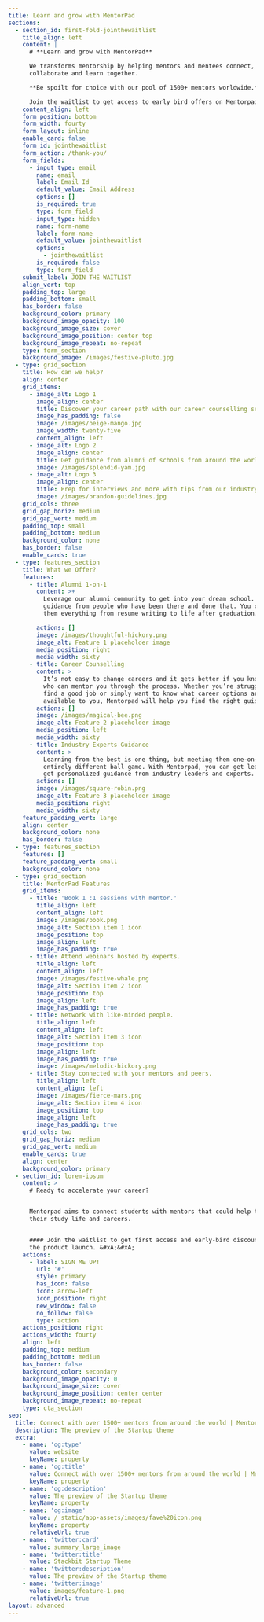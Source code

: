 ```yaml
---
title: Learn and grow with MentorPad
sections:
  - section_id: first-fold-jointhewaitlist
    title_align: left
    content: |
      # **Learn and grow with MentorPad**

      We transforms mentorship by helping mentors and mentees connect, 
      collaborate and learn together.

      **Be spoilt for choice with our pool of 1500+ mentors worldwide.**

      Join the waitlist to get access to early bird offers on Mentorpad!
    content_align: left
    form_position: bottom
    form_width: fourty
    form_layout: inline
    enable_card: false
    form_id: jointhewaitlist
    form_action: /thank-you/
    form_fields:
      - input_type: email
        name: email
        label: Email Id
        default_value: Email Address
        options: []
        is_required: true
        type: form_field
      - input_type: hidden
        name: form-name
        label: form-name
        default_value: jointhewaitlist
        options:
          - jointhewaitlist
        is_required: false
        type: form_field
    submit_label: JOIN THE WAITLIST
    align_vert: top
    padding_top: large
    padding_bottom: small
    has_border: false
    background_color: primary
    background_image_opacity: 100
    background_image_size: cover
    background_image_position: center top
    background_image_repeat: no-repeat
    type: form_section
    background_image: /images/festive-pluto.jpg
  - type: grid_section
    title: How can we help?
    align: center
    grid_items:
      - image_alt: Logo 1
        image_align: center
        title: Discover your career path with our career counselling services
        image_has_padding: false
        image: /images/beige-mango.jpg
        image_width: twenty-five
        content_align: left
      - image_alt: Logo 2
        image_align: center
        title: Get guidance from alumni of schools from around the world
        image: /images/splendid-yam.jpg
      - image_alt: Logo 3
        image_align: center
        title: Prep for interviews and more with tips from our industry experts
        image: /images/brandon-guidelines.jpg
    grid_cols: three
    grid_gap_horiz: medium
    grid_gap_vert: medium
    padding_top: small
    padding_bottom: medium
    background_color: none
    has_border: false
    enable_cards: true
  - type: features_section
    title: What we Offer?
    features:
      - title: Alumni 1-on-1
        content: >+
          Leverage our alumni community to get into your dream school. Get
          guidance from people who have been there and done that. You can ask
          them everything from resume writing to life after graduation.

        actions: []
        image: /images/thoughtful-hickory.png
        image_alt: Feature 1 placeholder image
        media_position: right
        media_width: sixty
      - title: Career Counselling
        content: >
          It’s not easy to change careers and it gets better if you know someone
          who can mentor you through the process. Whether you’re struggling to
          find a good job or simply want to know what career options are
          available to you, Mentorpad will help you find the right guidance.
        actions: []
        image: /images/magical-bee.png
        image_alt: Feature 2 placeholder image
        media_position: left
        media_width: sixty
      - title: Industry Experts Guidance
        content: >
          Learning from the best is one thing, but meeting them one-on-one is an
          entirely different ball game. With Mentorpad, you can get learn and
          get personalized guidance from industry leaders and experts.
        actions: []
        image: /images/square-robin.png
        image_alt: Feature 3 placeholder image
        media_position: right
        media_width: sixty
    feature_padding_vert: large
    align: center
    background_color: none
    has_border: false
  - type: features_section
    features: []
    feature_padding_vert: small
    background_color: none
  - type: grid_section
    title: MentorPad Features
    grid_items:
      - title: 'Book 1 :1 sessions with mentor.'
        title_align: left
        content_align: left
        image: /images/book.png
        image_alt: Section item 1 icon
        image_position: top
        image_align: left
        image_has_padding: true
      - title: Attend webinars hosted by experts.
        title_align: left
        content_align: left
        image: /images/festive-whale.png
        image_alt: Section item 2 icon
        image_position: top
        image_align: left
        image_has_padding: true
      - title: Network with like-minded people.
        title_align: left
        content_align: left
        image_alt: Section item 3 icon
        image_position: top
        image_align: left
        image_has_padding: true
        image: /images/melodic-hickory.png
      - title: Stay connected with your mentors and peers.
        title_align: left
        content_align: left
        image: /images/fierce-mars.png
        image_alt: Section item 4 icon
        image_position: top
        image_align: left
        image_has_padding: true
    grid_cols: two
    grid_gap_horiz: medium
    grid_gap_vert: medium
    enable_cards: true
    align: center
    background_color: primary
  - section_id: lorem-ipsum
    content: >
      # Ready to accelerate your career?


      Mentorpad aims to connect students with mentors that could help them with
      their study life and careers.


      #### Join the waitlist to get first access and early-bird discounts during
      the product launch. &#xA;&#xA;
    actions:
      - label: SIGN ME UP!
        url: '#'
        style: primary
        has_icon: false
        icon: arrow-left
        icon_position: right
        new_window: false
        no_follow: false
        type: action
    actions_position: right
    actions_width: fourty
    align: left
    padding_top: medium
    padding_bottom: medium
    has_border: false
    background_color: secondary
    background_image_opacity: 0
    background_image_size: cover
    background_image_position: center center
    background_image_repeat: no-repeat
    type: cta_section
seo:
  title: Connect with over 1500+ mentors from around the world | Mentorpad
  description: The preview of the Startup theme
  extra:
    - name: 'og:type'
      value: website
      keyName: property
    - name: 'og:title'
      value: Connect with over 1500+ mentors from around the world | Mentorpad
      keyName: property
    - name: 'og:description'
      value: The preview of the Startup theme
      keyName: property
    - name: 'og:image'
      value: /_static/app-assets/images/fave%20icon.png
      keyName: property
      relativeUrl: true
    - name: 'twitter:card'
      value: summary_large_image
    - name: 'twitter:title'
      value: Stackbit Startup Theme
    - name: 'twitter:description'
      value: The preview of the Startup theme
    - name: 'twitter:image'
      value: images/feature-1.png
      relativeUrl: true
layout: advanced
---
```

